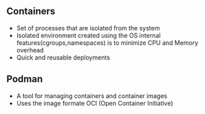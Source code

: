 ## Containers
* Set of processes that are isolated from the system
* Isolated environment created using the OS internal features(cgroups,namespaces) is to minimize CPU and Memory overhead
* Quick and reusable deployments
## Podman
* A tool for managing containers and container images
*  Uses the image formate OCI (Open Container Initiative)
